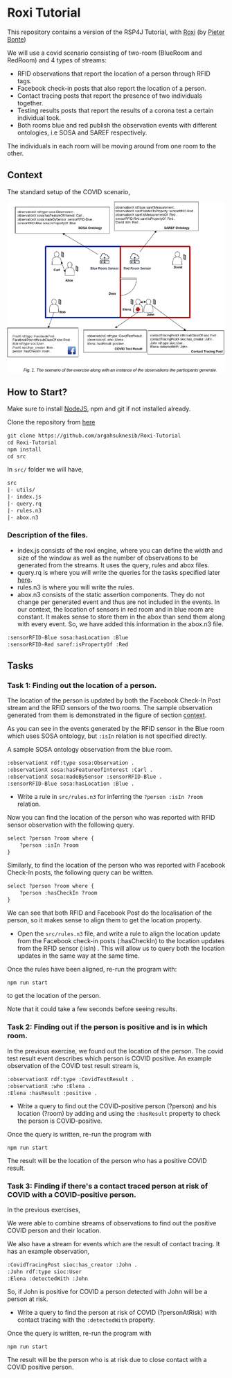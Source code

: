 # Roxi Tutorial

This repository contains a version of the RSP4J Tutorial, with [Roxi](https://github.com/pbonte/roxi) (by [Pieter Bonte](https://pbonte.github.io/))

We will use a covid scenario consisting of two-room (BlueRoom and RedRoom) and 4 types of streams:

- RFID observations that report the location of a person through RFID tags.
- Facebook check-in posts that also report the location of a person.
- Contact tracing posts that report the presence of two individuals together.
- Testing results posts that report the results of a corona test a certain individual took.
- Both rooms blue and red publish the observation events with different ontologies, i.e SOSA and SAREF respectively.

The individuals in each room will be moving around from one room to the other.

## Context

The standard setup of the COVID scenario,

![COVID Scenario](fig/roxi.png)

## How to Start?

Make sure to install [NodeJS](https://nodejs.org/en/), npm and git if not installed already.

Clone the repository from [here](https://github.com/argahsuknesib/Roxi-Tutorial)

```
git clone https://github.com/argahsuknesib/Roxi-Tutorial
cd Roxi-Tutorial
npm install
cd src
```

In `src/` folder we will have,

```
src
|- utils/
|- index.js
|- query.rq
|- rules.n3
|- abox.n3
```

### Description of the files.

- index.js consists of the roxi engine, where you can define the width and size of the window as well as the number of observations to be generated from the streams. It uses the query, rules and abox files.
- query.rq is where you will write the queries for the tasks specified later [here](#tasks).
- rules.n3 is where you will write the rules.
- abox.n3 consists of the static assertion components. They do not change per generated event and thus are not included in the events. In our context, the location of sensors in red room and in blue room are constant. It makes sense to store them in the abox than send them along with every event. So, we have added this information in the abox.n3 file.

```
:sensorRFID-Blue sosa:hasLocation :Blue
:sensorRFID-Red saref:isPropertyOf :Red
```

## Tasks

### Task 1: Finding out the location of a person.

The location of the person is updated by both the Facebook Check-In Post stream and the RFID sensors of the two rooms. The sample observation generated from them is demonstrated in the figure of section [context](#context).

As you can see in the events generated by the RFID sensor in the Blue room which uses SOSA ontology, but `:isIn` relation is not specified directly.

A sample SOSA ontology observation from the blue room.

```
:observationX rdf:type sosa:Observation .
:observationX sosa:hasFeatureofInterest :Carl .
:observationX sosa:madeBySensor :sensorRFID-Blue .
:sensorRFID-Blue sosa:hasLocation :Blue .
```

- Write a rule in `src/rules.n3` for inferring the `?person :isIn ?room` relation.

Now you can find the location of the person who was reported with RFID sensor observation with the following query.

```
select ?person ?room where {
    ?person :isIn ?room
}
```

Similarly, to find the location of the person who was reported with Facebook Check-In posts, the following query can be written.

```
select ?person ?room where {
    ?person :hasCheckIn ?room
}
```

We can see that both RFID and Facebook Post do the localisation of the person, so it makes sense to align them to get the location property.

- Open the `src/rules.n3` file, and write a rule to align the location update from the Facebook check-in posts (:hasCheckIn) to the location updates from the RFID sensor (:isIn) . This will allow us to query both the location updates in the same way at the same time.

Once the rules have been aligned, re-run the program with:

```
npm run start
```

to get the location of the person.

Note that it could take a few seconds before seeing results.

### Task 2: Finding out if the person is positive and is in which room.

In the previous exercise, we found out the location of the person.
The covid test result event describes which person is COVID positive. An example observation of the COVID test result stream is,

```
:observationX rdf:type :CovidTestResult .
:observationX :who :Elena .
:Elena :hasResult :positive .
```

- Write a query to find out the COVID-positive person (?person) and his location (?room) by adding and using the `:hasResult` property to check the person is COVID-positive.

Once the query is written, re-run the program with

```
npm run start
```

The result will be the location of the person who has a positive COVID result.

### Task 3: Finding if there's a contact traced person at risk of COVID with a COVID-positive person.

In the previous exercises,

We were able to combine streams of observations to find out the positive COVID person and their location.

We also have a stream for events which are the result of contact tracing. It has an example observation,

```
:CovidTracingPost sioc:has_creator :John .
:John rdf:type sioc:User
:Elena :detectedWith :John
```

So, if John is positive for COVID a person detected with John will be a person at risk.

- Write a query to find the person at risk of COVID (?personAtRisk) with contact tracing with the `:detectedWith` property.

Once the query is written, re-run the program with

```
npm run start
```

The result will be the person who is at risk due to close contact with a COVID positive person.


